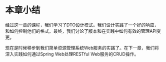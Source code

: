 # 本章小结

经过这一章的课程，我们学习了DTO设计模式。我们设计实践了一个好的响应，和如何控制他们的格式。最终，我们讨论了版本和在实践中如何有效的管理API变更。

现在是时候移步到我们简单资源管理系统Web服务的实践了。在下一章，我们将深入实践如何通过Spring Web处理RESTful Web服务的CRUD操作。
